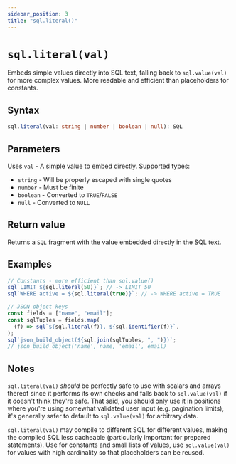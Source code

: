 ```yaml
---
sidebar_position: 3
title: "sql.literal()"
---
```


# `sql.literal(val)`

Embeds simple values directly into SQL text, falling back to `sql.value(val)`
for more complex values. More readable and efficient than placeholders for
constants.

## Syntax

```typescript
sql.literal(val: string | number | boolean | null): SQL
```

## Parameters

Uses `val` - A simple value to embed directly. Supported types:

- `string` - Will be properly escaped with single quotes
- `number` - Must be finite
- `boolean` - Converted to `TRUE`/`FALSE`
- `null` - Converted to `NULL`

## Return value

Returns a `SQL` fragment with the value embedded directly in the SQL text.

## Examples

```js
// Constants - more efficient than sql.value()
sql`LIMIT ${sql.literal(50)}`; // -> LIMIT 50
sql`WHERE active = ${sql.literal(true)}`; // -> WHERE active = TRUE

// JSON object keys
const fields = ["name", "email"];
const sqlTuples = fields.map(
  (f) => sql`${sql.literal(f)}, ${sql.identifier(f)}`,
);
sql`json_build_object(${sql.join(sqlTuples, ", ")})`;
// json_build_object('name', name, 'email', email)
```

## Notes

`sql.literal(val)` _should_ be perfectly safe to use with scalars and arrays
thereof since it performs its own checks and falls back to `sql.value(val)` if
it doesn't think they're safe. That said, you should only use it in positions
where you're using somewhat validated user input (e.g. pagination limits), it's
generally safer to default to `sql.value(val)` for arbitrary data.

`sql.literal(val)` may compile to different SQL for different values, making the
compiled SQL less cacheable (particularly important for prepared statements).
Use for constants and small lists of values, use `sql.value(val)` for values
with high cardinality so that placeholders can be reused.
